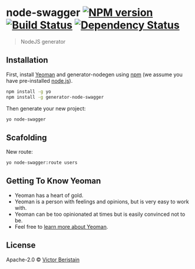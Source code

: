 # node-swagger [![NPM version][npm-image]][npm-url] [![Build Status][travis-image]][travis-url] [![Dependency Status][daviddm-image]][daviddm-url]
> NodeJS generator

## Installation

First, install [Yeoman](http://yeoman.io) and generator-nodegen using [npm](https://www.npmjs.com/) (we assume you have pre-installed [node.js](https://nodejs.org/)).

```bash
npm install -g yo
npm install -g generator-node-swagger
```


Then generate your new project:

```bash
yo node-swagger
```

## Scafolding

New route:

```bash
yo node-swagger:route users
```

## Getting To Know Yeoman

 * Yeoman has a heart of gold.
 * Yeoman is a person with feelings and opinions, but is very easy to work with.
 * Yeoman can be too opinionated at times but is easily convinced not to be.
 * Feel free to [learn more about Yeoman](http://yeoman.io/).

## License

Apache-2.0 © [Victor Beristain]()


[npm-image]: https://badge.fury.io/js/generator-nodegen.svg
[npm-url]: https://npmjs.org/package/generator-nodegen
[travis-image]: https://travis-ci.org/Pantaflix/generator-nodegen.svg?branch=master
[travis-url]: https://travis-ci.org/Pantaflix/generator-nodegen
[daviddm-image]: https://david-dm.org/Pantaflix/generator-nodegen.svg?theme=shields.io
[daviddm-url]: https://david-dm.org/Pantaflix/generator-nodegen
